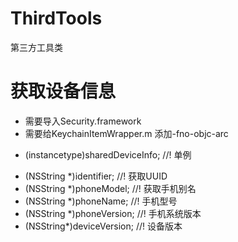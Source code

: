 # ThirdTools
第三方工具类

# 获取设备信息

- 需要导入Security.framework
- 需要给KeychainItemWrapper.m 添加-fno-objc-arc



+ (instancetype)sharedDeviceInfo;
//! 单例
- (NSString *)identifier;
//! 获取UUID
- (NSString *)phoneModel;
//! 获取手机别名
- (NSString *)phoneName;
//! 手机型号
- (NSString *)phoneVersion;
//! 手机系统版本
- (NSString*)deviceVersion;
//! 设备版本